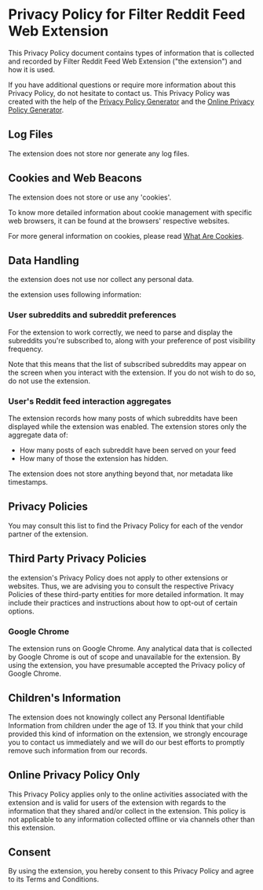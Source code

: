 # Privacy Policy for Filter Reddit Feed Web Extension

This Privacy Policy document contains types of information that is collected
and recorded by Filter Reddit Feed Web Extension ("the extension") and how it is used.

If you have additional questions or require more information about this
Privacy Policy, do not hesitate to contact us. This Privacy Policy was
created with the help of the [Privacy Policy Generator](https://www.generateprivacypolicy.com)
and the [Online Privacy Policy Generator](https://www.privacypolicyonline.com/privacy-policy-generator/).

## Log Files

The extension does not store nor generate any log files.

## Cookies and Web Beacons

The extension does not store or use any 'cookies'.

To know more detailed information about cookie management
with specific web browsers, it can be found at the browsers'
respective websites.

For more general information on cookies, please read
[What Are Cookies](https://www.privacypolicies.com/blog/cookies/).

## Data Handling

the extension does not use nor collect any personal data.

the extension uses following information:

### User subreddits and subreddit preferences

For the extension to work correctly, we need to parse and display the subreddits you're subscribed to, along with your preference of post visibility frequency.

Note that this means that the list of subscribed subreddits may appear on the screen when you interact with the extension. If you do not wish to do so, do not use the extension.

### User's Reddit feed interaction aggregates

The extension records how many posts of which subreddits have been displayed while the extension was enabled. The extension stores only the aggregate data of:

- How many posts of each subreddit have been served on your feed
- How many of those the extension has hidden.

The extension does not store anything beyond that, nor metadata like timestamps.

## Privacy Policies

You may consult this list to find the Privacy Policy for each
of the vendor partner of the extension.

<!-- Third-party ad servers or ad networks uses technologies like
cookies, JavaScript, or Web Beacons that are used in their
respective advertisements and links that appear on the extension,
which are sent directly to users' browser. They automatically
receive your IP address when this occurs. These technologies are
used to measure the effectiveness of their advertising campaigns
and/or to personalize the advertising content that you see on
websites that you visit.</p>

Note that the extension has no access to or control over these
cookies that are used by third-party advertisers. -->

## Third Party Privacy Policies

the extension's Privacy Policy does not apply to other extensions or websites.
Thus, we are advising you to consult the respective Privacy Policies of these
third-party entities for more detailed information. It may include their
practices and instructions about how to opt-out of certain options.

### Google Chrome
   
The extension runs on Google Chrome. Any analytical data that is collected by Google Chrome
is out of scope and unavailable for the extension. By using the extension, you have presumable accepted the Privacy policy of Google Chrome.

## Children's Information

The extension does not knowingly collect any Personal Identifiable Information
from children under the age of 13. If you think that your child provided this
kind of information on the extension, we strongly encourage you
to contact us immediately and we will do our best efforts to promptly remove
such information from our records.

## Online Privacy Policy Only

This Privacy Policy applies only to the online activities associated with the
extension and is valid for users of the extension
with regards to the information that they shared and/or collect in the extension.
This policy is not applicable to any information collected offline or via
channels other than this extension.

## Consent

By using the extension, you hereby consent to this Privacy Policy and agree
to its Terms and Conditions.
